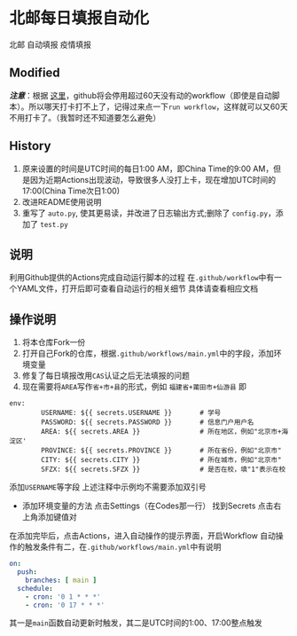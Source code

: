 # 北邮每日填报自动化

北邮 自动填报 疫情填报

## Modified

***注意***：根据 [这里](https://docs.github.com/en/actions/managing-workflow-runs/disabling-and-enabling-a-workflow)，github将会停用超过60天没有动的workflow（即使是自动脚本）。所以哪天打卡打不上了，记得过来点一下`run workflow`，这样就可以又60天不用打卡了。（我暂时还不知道要怎么避免）

## History

1. 原来设置的时间是UTC时间的每日1:00 AM，即China Time的9:00 AM，但是因为近期Actions出现波动，导致很多人没打上卡，现在增加UTC时间的17:00(China Time次日1:00)
2. 改进README使用说明
3. 重写了 `auto.py`, 使其更易读，并改进了日志输出方式;删除了 `config.py`，添加了 `test.py`

## 说明

利用Github提供的Actions完成自动运行脚本的过程
在`.github/workflow`中有一个YAML文件，打开后即可查看自动运行的相关细节
具体请查看相应文档

## 操作说明

1. 将本仓库Fork一份
2. 打开自己Fork的仓库，根据`.github/workflows/main.yml`中的字段，添加环境变量
3. 修复了每日填报改用`CAS`认证之后无法填报的问题
4. 现在需要将`AREA`写作`省+市+县`的形式，例如 `福建省+莆田市+仙游县`
即

```
env:
        USERNAME: ${{ secrets.USERNAME }}       # 学号
        PASSWORD: ${{ secrets.PASSWORD }}       # 信息门户用户名
        AREA: ${{ secrets.AREA }}               # 所在地区，例如"北京市+海淀区'
        PROVINCE: ${{ secrets.PROVINCE }}       # 所在省份，例如"北京市"
        CITY: ${{ secrets.CITY }}               # 所在城市，例如"北京市"
        SFZX: ${{ secrets.SFZX }}               # 是否在校，填"1"表示在校
```

添加`USERNAME`等字段
上述注释中示例均不需要添加双引号

+ 添加环境变量的方法
点击Settings（在Codes那一行）
找到Secrets
点击右上角添加键值对

在添加完毕后，点击Actions，进入自动操作的提示界面，开启Workflow
自动操作的触发条件有二，在`.github/workflows/main.yml`中有说明

```yml
on:
  push:
    branches: [ main ]
  schedule:
    - cron: '0 1 * * *'
    - cron: '0 17 * * *'
```

其一是`main`函数自动更新时触发，其二是UTC时间的1:00、17:00整点触发
